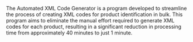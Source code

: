 The Automated XML Code Generator is a program developed to streamline the process of creating XML codes for product identification in bulk. This program aims to eliminate the manual effort required to generate XML codes for each product, resulting in a significant reduction in processing time from approximately 40 minutes to just 1 minute.
